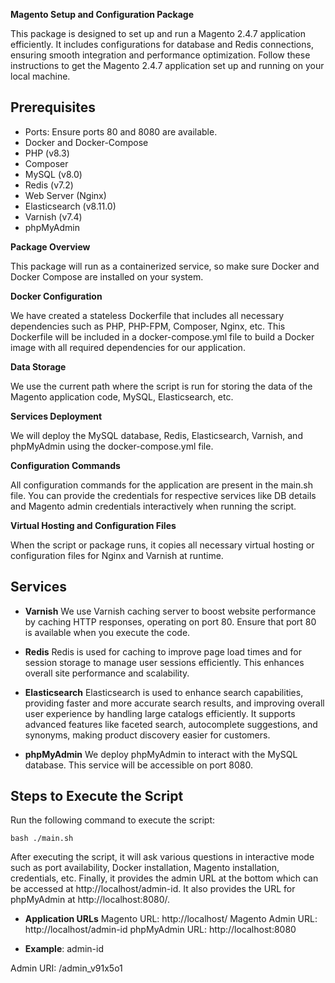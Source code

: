 **Magento Setup and Configuration Package**

This package is designed to set up and run a Magento 2.4.7 application efficiently. It includes configurations for database and Redis connections, ensuring smooth integration and performance optimization. Follow these instructions to get the Magento 2.4.7 application set up and running on your local machine.


## Prerequisites
- Ports: Ensure ports 80 and 8080 are available.
- Docker and Docker-Compose
- PHP (v8.3)
- Composer
- MySQL (v8.0)
- Redis (v7.2)
- Web Server (Nginx)
- Elasticsearch (v8.11.0)
- Varnish (v7.4)
- phpMyAdmin



**Package Overview**

This package will run as a containerized service, so make sure Docker and Docker Compose are installed on your system.

**Docker Configuration**

We have created a stateless Dockerfile that includes all necessary dependencies such as PHP, PHP-FPM, Composer, Nginx, etc. This Dockerfile will be included in a docker-compose.yml file to build a Docker image with all required dependencies for our application.

**Data Storage**

We use the current path where the script is run for storing the data of the Magento application code, MySQL, Elasticsearch, etc.

**Services Deployment**

We will deploy the MySQL database, Redis, Elasticsearch, Varnish, and phpMyAdmin using the docker-compose.yml file.

**Configuration Commands**

All configuration commands for the application are present in the main.sh file. You can provide the credentials for respective services like DB details and Magento admin credentials interactively when running the script.

**Virtual Hosting and Configuration Files**

When the script or package runs, it copies all necessary virtual hosting or configuration files for Nginx and Varnish at runtime.


## Services

- **Varnish**
We use Varnish caching server to boost website performance by caching HTTP responses, operating on port 80. Ensure that port 80 is available when you execute the code.

- **Redis**
Redis is used for caching to improve page load times and for session storage to manage user sessions efficiently. This enhances overall site performance and scalability.

- **Elasticsearch**
Elasticsearch is used to enhance search capabilities, providing faster and more accurate search results, and improving overall user experience by handling large catalogs efficiently. It supports advanced features like faceted search, autocomplete suggestions, and synonyms, making product discovery easier for customers.

- **phpMyAdmin**
We deploy phpMyAdmin to interact with the MySQL database. This service will be accessible on port 8080.



## Steps to Execute the Script

Run the following command to execute the script:

    bash ./main.sh

After executing the script, it will ask various questions in interactive mode such as port availability, Docker installation, Magento installation, credentials, etc. Finally, it provides the admin URL at the bottom which can be accessed at http://localhost/admin-id. It also provides the URL for phpMyAdmin at http://localhost:8080/.


- **Application URLs**
Magento URL: http://localhost/
Magento Admin URL: http://localhost/admin-id
phpMyAdmin URL: http://localhost:8080


- **Example**: admin-id 

Admin URI: /admin_v91x5o1